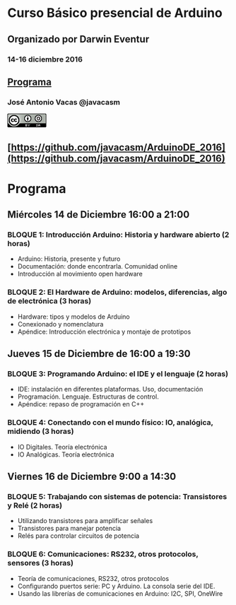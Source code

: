# Curso Básico presencial de Arduino

## Organizado por Darwin Eventur

### 14-16 diciembre 2016

## [Programa](./programa.md)

### José Antonio Vacas @javacasm

![cc](./images/CCbySQ_88x31.png)

## [https://github.com/javacasm/ArduinoDE_2016](https://github.com/javacasm/ArduinoDE_2016)

# Programa

## Miércoles 14 de Diciembre 16:00 a 21:00

### BLOQUE 1: Introducción Arduino: Historia y hardware abierto (2 horas)
* Arduino: Historia, presente y futuro
* Documentación: donde encontrarla. Comunidad online
* Introducción al movimiento open hardware

### BLOQUE 2: El Hardware de Arduino: modelos, diferencias, algo de electrónica (3 horas)
* Hardware: tipos y modelos de Arduino
* Conexionado y nomenclatura
* Apéndice: Introducción electrónica y montaje de prototipos

## Jueves 15 de Diciembre de 16:00 a 19:30

### BLOQUE 3: Programando Arduino: el IDE y el lenguaje (2 horas)
* IDE: instalación en diferentes plataformas. Uso, documentación
* Programación. Lenguaje. Estructuras de control.
* Apéndice: repaso de programación en C++

### BLOQUE 4: Conectando con el mundo físico: IO, analógica, midiendo (3 horas)
* IO Digitales. Teoría electrónica
* IO Analógicas. Teoría electrónica

## Viernes 16 de Diciembre 9:00 a 14:30

### BLOQUE 5: Trabajando con sistemas de potencia: Transistores y Relé (2 horas)
* Utilizando transistores para amplificar señales
* Transistores para manejar potencia
* Relés para controlar circuitos de potencia

### BLOQUE 6: Comunicaciones: RS232, otros protocolos, sensores (3 horas)
* Teoría de comunicaciones, RS232, otros protocolos
* Configurando puertos serie: PC y Arduino. La consola serie del IDE.
* Usando las librerías de comunicaciones en Arduino: I2C, SPI, OneWire
